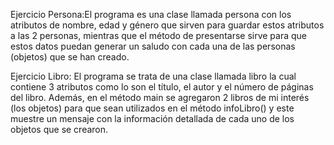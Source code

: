 Ejercicio Persona:El programa es una clase llamada persona con los atributos de nombre, edad 
y género que sirven para guardar estos atributos a las 2 personas, mientras que el método de presentarse sirve para 
que estos datos puedan generar un saludo con cada una de las personas (objetos) que se han creado.  

Ejercicio Libro: El programa se trata de una clase llamada libro la cual contiene 3 atributos como lo son el título, 
el autor y el número de páginas del libro. Además, en el método main se agregaron 2 libros de mi interés 
(los objetos) para que sean utilizados en el método infoLibro() y este muestre un mensaje con la información detallada de cada uno de los objetos que se crearon. 

